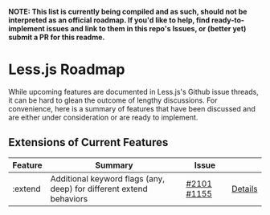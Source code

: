 **NOTE: This list is currently being compiled and as such, should not be interpreted as an official roadmap. If you'd like to help, find ready-to-implement issues and link to them in this repo's Issues, or (better yet) submit a PR for this readme.**


# Less.js Roadmap
While upcoming features are documented in Less.js's Github issue threads, it can be hard to glean the outcome of lengthy discussions. For convenience, here is a summary of features that have been discussed and are either under consideration or are ready to implement.

## Extensions of Current Features

Feature   | Summary | Issue | &nbsp;
-------   | ---- | --- | ---
:extend   | Additional keyword flags (any, deep) for different extend behaviors | [#2101](../../../less.js/issues/2101) [#1155](../../../less.js/issues/1155) | [Details](extend.md)
